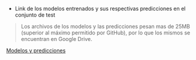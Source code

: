 - Link de los modelos entrenados y sus respectivas predicciones en el conjunto de test

> Los archivos de los modelos y las predicciones pesan mas de 25MB (superior al máximo permitido por GitHub), por lo que los mismos se encuentran en Google Drive.

[Modelos y predicciones](https://drive.google.com/drive/folders/1LYQQO6Hvdh94qh0lfYuLLVz5iZe06ART?usp=sharing)

